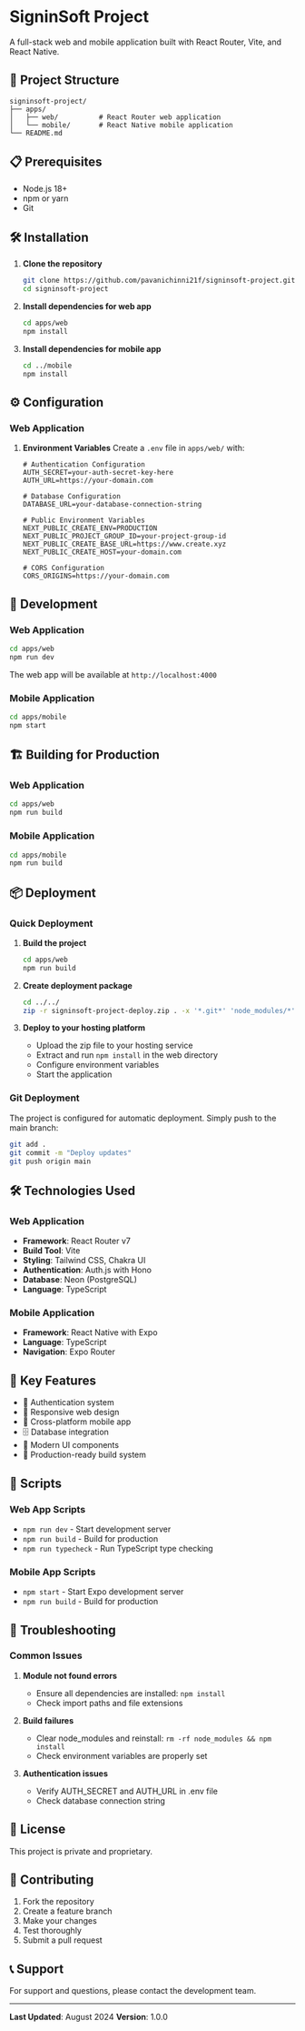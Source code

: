 # SigninSoft Project

A full-stack web and mobile application built with React Router, Vite, and React Native.

## 🚀 Project Structure

```
signinsoft-project/
├── apps/
│   ├── web/          # React Router web application
│   └── mobile/       # React Native mobile application
└── README.md
```

## 📋 Prerequisites

- Node.js 18+ 
- npm or yarn
- Git

## 🛠️ Installation

1. **Clone the repository**
   ```bash
   git clone https://github.com/pavanichinni21f/signinsoft-project.git
   cd signinsoft-project
   ```

2. **Install dependencies for web app**
   ```bash
   cd apps/web
   npm install
   ```

3. **Install dependencies for mobile app**
   ```bash
   cd ../mobile
   npm install
   ```

## ⚙️ Configuration

### Web Application

1. **Environment Variables**
   Create a `.env` file in `apps/web/` with:
   ```env
   # Authentication Configuration
   AUTH_SECRET=your-auth-secret-key-here
   AUTH_URL=https://your-domain.com
   
   # Database Configuration
   DATABASE_URL=your-database-connection-string
   
   # Public Environment Variables
   NEXT_PUBLIC_CREATE_ENV=PRODUCTION
   NEXT_PUBLIC_PROJECT_GROUP_ID=your-project-group-id
   NEXT_PUBLIC_CREATE_BASE_URL=https://www.create.xyz
   NEXT_PUBLIC_CREATE_HOST=your-domain.com
   
   # CORS Configuration
   CORS_ORIGINS=https://your-domain.com
   ```

## 🚀 Development

### Web Application

```bash
cd apps/web
npm run dev
```

The web app will be available at `http://localhost:4000`

### Mobile Application

```bash
cd apps/mobile
npm start
```

## 🏗️ Building for Production

### Web Application

```bash
cd apps/web
npm run build
```

### Mobile Application

```bash
cd apps/mobile
npm run build
```

## 📦 Deployment

### Quick Deployment

1. **Build the project**
   ```bash
   cd apps/web
   npm run build
   ```

2. **Create deployment package**
   ```bash
   cd ../../
   zip -r signinsoft-project-deploy.zip . -x '*.git*' 'node_modules/*' '*/node_modules/*' 'build/*' '*/build/*' 'dist/*' '*/dist/*' '.DS_Store' '*.log'
   ```

3. **Deploy to your hosting platform**
   - Upload the zip file to your hosting service
   - Extract and run `npm install` in the web directory
   - Configure environment variables
   - Start the application

### Git Deployment

The project is configured for automatic deployment. Simply push to the main branch:

```bash
git add .
git commit -m "Deploy updates"
git push origin main
```

## 🛠️ Technologies Used

### Web Application
- **Framework**: React Router v7
- **Build Tool**: Vite
- **Styling**: Tailwind CSS, Chakra UI
- **Authentication**: Auth.js with Hono
- **Database**: Neon (PostgreSQL)
- **Language**: TypeScript

### Mobile Application
- **Framework**: React Native with Expo
- **Language**: TypeScript
- **Navigation**: Expo Router

## 📁 Key Features

- 🔐 Authentication system
- 📱 Responsive web design
- 📲 Cross-platform mobile app
- 🗄️ Database integration
- 🎨 Modern UI components
- 🚀 Production-ready build system

## 🔧 Scripts

### Web App Scripts
- `npm run dev` - Start development server
- `npm run build` - Build for production
- `npm run typecheck` - Run TypeScript type checking

### Mobile App Scripts
- `npm start` - Start Expo development server
- `npm run build` - Build for production

## 🐛 Troubleshooting

### Common Issues

1. **Module not found errors**
   - Ensure all dependencies are installed: `npm install`
   - Check import paths and file extensions

2. **Build failures**
   - Clear node_modules and reinstall: `rm -rf node_modules && npm install`
   - Check environment variables are properly set

3. **Authentication issues**
   - Verify AUTH_SECRET and AUTH_URL in .env file
   - Check database connection string

## 📄 License

This project is private and proprietary.

## 🤝 Contributing

1. Fork the repository
2. Create a feature branch
3. Make your changes
4. Test thoroughly
5. Submit a pull request

## 📞 Support

For support and questions, please contact the development team.

---

**Last Updated**: August 2024
**Version**: 1.0.0